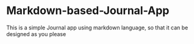 # Markdown-based-Journal-App
This is a simple Journal app using markdown language, so that it can be designed as you please
